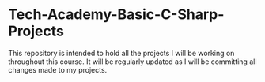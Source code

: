 # Tech-Academy-Basic-C-Sharp-Projects

This repository is intended to hold all the projects I will be working on throughout this course.
It will be regularly updated as I will be committing all changes made to my projects.
